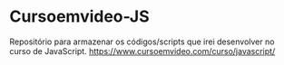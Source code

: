 # Cursoemvideo-JS
Repositório para armazenar os códigos/scripts que irei desenvolver no curso de JavaScript. https://www.cursoemvideo.com/curso/javascript/